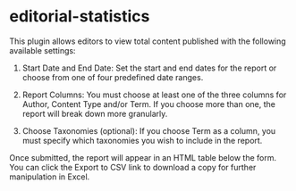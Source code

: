 editorial-statistics
====================
This plugin allows editors to view total content published with the following available settings: 

1) Start Date and End Date: Set the start and end dates for the report or choose from one of four predefined date ranges.

2) Report Columns: You must choose at least one of the three columns for Author, Content Type and/or Term. If you choose more than one, the report will break down more granularly.

3) Choose Taxonomies (optional): If you choose Term as a column, you must specify which taxonomies you wish to include in the report.

Once submitted, the report will appear in an HTML table below the form. You can click the Export to CSV link to download a copy for further manipulation in Excel. 
